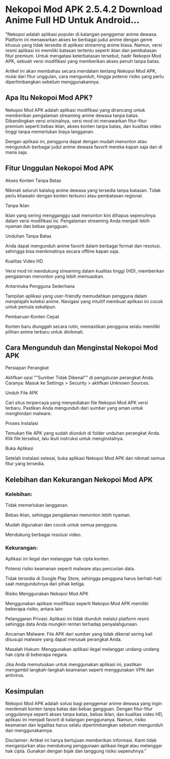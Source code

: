 # Nekopoi Mod APK 2.5.4.2 Download Anime Full HD Untuk Android...
"Nekopoi adalah aplikasi populer di kalangan penggemar anime dewasa. Platform ini menawarkan akses ke berbagai judul anime dengan genre khusus yang tidak tersedia di aplikasi streaming anime biasa. Namun, versi resmi aplikasi ini memiliki batasan tertentu seperti iklan dan pembatasan fitur premium. Untuk mengatasi keterbatasan tersebut, hadir Nekopoi Mod APK, sebuah versi modifikasi yang memberikan akses penuh tanpa batas.

Artikel ini akan membahas secara mendalam tentang Nekopoi Mod APK, mulai dari fitur unggulan, cara mengunduh, hingga potensi risiko yang perlu dipertimbangkan sebelum menggunakannya.

## Apa Itu Nekopoi Mod APK?

Nekopoi Mod APK adalah aplikasi modifikasi yang dirancang untuk memberikan pengalaman streaming anime dewasa tanpa batas. Dibandingkan versi orisinalnya, versi mod ini menawarkan fitur-fitur premium seperti bebas iklan, akses konten tanpa batas, dan kualitas video tinggi tanpa memerlukan biaya langganan.

Dengan aplikasi ini, pengguna dapat dengan mudah menonton atau mengunduh berbagai judul anime dewasa favorit mereka kapan saja dan di mana saja.

## Fitur Unggulan Nekopoi Mod APK

Akses Konten Tanpa Batas

Nikmati seluruh katalog anime dewasa yang tersedia tanpa batasan. Tidak perlu khawatir dengan konten terkunci atau pembatasan regional.

Tanpa Iklan

Iklan yang sering mengganggu saat menonton kini dihapus sepenuhnya dalam versi modifikasi ini. Pengalaman streaming Anda menjadi lebih nyaman dan bebas gangguan.

Unduhan Tanpa Batas

Anda dapat mengunduh anime favorit dalam berbagai format dan resolusi, sehingga bisa menikmatinya secara offline kapan saja.

Kualitas Video HD

Versi mod ini mendukung streaming dalam kualitas tinggi (HD), memberikan pengalaman menonton yang lebih memuaskan.

Antarmuka Pengguna Sederhana

Tampilan aplikasi yang user-friendly memudahkan pengguna dalam menjelajahi koleksi anime. Navigasi yang intuitif membuat aplikasi ini cocok untuk pemula sekalipun.

Pembaruan Konten Cepat

Konten baru diunggah secara rutin, memastikan pengguna selalu memiliki pilihan anime terbaru untuk dinikmati.

## Cara Mengunduh dan Menginstal Nekopoi Mod APK

Persiapan Perangkat

Aktifkan opsi ""Sumber Tidak Dikenal"" di pengaturan perangkat Anda. Caranya: Masuk ke Settings > Security > aktifkan Unknown Sources.

Unduh File APK

Cari situs terpercaya yang menyediakan file Nekopoi Mod APK versi terbaru. Pastikan Anda mengunduh dari sumber yang aman untuk menghindari malware.

Proses Instalasi

Temukan file APK yang sudah diunduh di folder unduhan perangkat Anda. Klik file tersebut, lalu ikuti instruksi untuk menginstalnya.

Buka Aplikasi

Setelah instalasi selesai, buka aplikasi Nekopoi Mod APK dan nikmati semua fitur yang tersedia.

## Kelebihan dan Kekurangan Nekopoi Mod APK

### Kelebihan:

Tidak memerlukan langganan.

Bebas iklan, sehingga pengalaman menonton lebih nyaman.

Mudah digunakan dan cocok untuk semua pengguna.

Mendukung berbagai resolusi video.

### Kekurangan:

Aplikasi ini ilegal dan melanggar hak cipta konten.

Potensi risiko keamanan seperti malware atau pencurian data.

Tidak tersedia di Google Play Store, sehingga pengguna harus berhati-hati saat mengunduhnya dari pihak ketiga.

Risiko Menggunakan Nekopoi Mod APK

Menggunakan aplikasi modifikasi seperti Nekopoi Mod APK memiliki beberapa risiko, antara lain:

Pelanggaran Privasi: Aplikasi ini tidak diunduh melalui platform resmi sehingga data Anda mungkin rentan terhadap penyalahgunaan.

Ancaman Malware: File APK dari sumber yang tidak dikenal sering kali disusupi malware yang dapat merusak perangkat Anda.

Masalah Hukum: Menggunakan aplikasi ilegal melanggar undang-undang hak cipta di beberapa negara.

Jika Anda memutuskan untuk menggunakan aplikasi ini, pastikan mengambil langkah-langkah keamanan seperti menggunakan VPN dan antivirus.

## Kesimpulan

Nekopoi Mod APK adalah solusi bagi penggemar anime dewasa yang ingin menikmati konten tanpa batas dan bebas gangguan. Dengan fitur-fitur unggulannya seperti akses tanpa batas, bebas iklan, dan kualitas video HD, aplikasi ini menjadi favorit di kalangan penggunanya. Namun, risiko keamanan dan legalitas harus selalu dipertimbangkan sebelum mengunduh dan menggunakannya.

Disclaimer: Artikel ini hanya bertujuan memberikan informasi. Kami tidak menganjurkan atau mendukung penggunaan aplikasi ilegal atau melanggar hak cipta. Gunakan dengan bijak dan tanggung risiko sepenuhnya."
